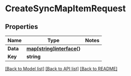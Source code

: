 # CreateSyncMapItemRequest

## Properties
Name | Type | Notes
------------ | ------------- | -------------
**Data** | [**map[string]interface{}**](.md) | 
**Key** | **string** | 

[[Back to Model list]](../README.md#documentation-for-models) [[Back to API list]](../README.md#documentation-for-api-endpoints) [[Back to README]](../README.md)


